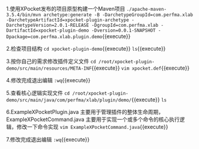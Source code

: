 
1.使用XPocket发布的项目原型构建一个Maven项目
`./apache-maven-3.5.4/bin/mvn archetype:generate -B -DarchetypeGroupId=com.perfma.xlab -DarchetypeArtifactId=xpocket-plugin-archetype -DarchetypeVersion=2.0.1-RELEASE -DgroupId=com.perfma.xlab -DartifactId=xpocket-plugin-demo -Dversion=0.0.1-SNAPSHOT -Dpackage=com.perfma.xlab.plugin.demo`{{execute}}

2.检查项目结构
`cd xpocket-plugin-demo`{{execute}}
`ls`{{execute}}

3.按你自己的需求修改插件定义文件
`cd /root/xpocket-plugin-demo/src/main/resources/META-INF`{{execute}}
`vim xpocket.def`{{execute}}

4.修改完成退出编辑
`:wq`{{execute}}

5.查看核心逻辑实现文件
`cd /root/xpocket-plugin-demo/src/main/java/com/perfma/xlab/plugin/demo/`{{execute}}
`ls`

6.ExampleXPocketPlugin.java 主要用于管理插件的整体生命周期，ExampleXPocketCommand.java 主要用于实现一个或多个命令的核心执行逻辑，修改一下命令实现
`vim ExampleXPocketCommand.java`{{execute}}

7.修改完成退出编辑
`:wq`{{execute}}
